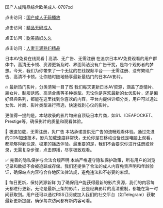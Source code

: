 国产人成精品综合欧美成人-0707xd


点击访问：<a href="https://bsdf-5f5.pages.dev/">国产成人无码播放</a>

点击访问：<a href="https://gfd-5xg.pages.dev/">精品无码成人</a>

点击访问：<a href="https://fdhf-454.pages.dev/">欧美熟妇久久</a>

点击访问：<a href="https://rtj-3zo.pages.dev/">人妻丰满熟妇精品</a>


日本AV免费在线观看 | 高清、无广告、无需注册
在追求日本AV免费观看的用户群体中，高清无卡顿、资源更新及时、界面简洁没有广告干扰，是每个观影者的梦想。今天，我们为你带来了一个无忧的在线视频平台——无需注册、没有繁琐广告、高清不卡顿，让你随时随地畅享最新最热门的日本AV影片。

🔥 最新热门影片，分类清晰一目了然
我们每天更新日本AV资源，涵盖了剧情片、熟女片、制服诱惑、高清合集等多种类型。无论你是喜欢最新的女优影片，还是偏好经典系列，都能在这里找到你喜欢的内容。平台内提供详细分类，用户可以通过女优、片商、影片类型进行筛选，快速找到心仪的影片。

更值得一提的是，本站收录的影片均来自顶级日本片商，如S1、IDEAPOCKET、Prestige等，确保影片的质量和观看体验。

🚀 极速加载，无需注册，免广告
本站承诺提供无广告的流畅观看体验。通过先进的CDN加速技术，影片加载速度非常快，无论你是在移动设备还是电脑上观看，都能够得到快速、稳定的播放体验。最重要的是，我们不会要求你进行注册或登录，无需复杂步骤，点击即播，尽享极致观看。

✅ 完善的隐私保护与合法合规声明
本站严格遵守隐私保护政策，所有用户的浏览记录和数据不会被追踪或存储。我们还提供了合法的成人内容免责声明和年龄验证，确保站点内容符合各地区法律法规，避免违法和不必要的麻烦。

📌 每日更新，保持资源新鲜
为了确保用户能获得最新的影片资源，我们的内容每天都进行更新。无论是最新上架的影片，还是经典影片的高清重制，都能在第一时间获取到。用户还可以通过RSS订阅或加入我们的社交平台（如Telegram）获取最新更新提醒，确保每次访问都有新内容可看。


<span style="display:none;">[Canonical link]( https://github.com/768xda/64513 ）</span>

